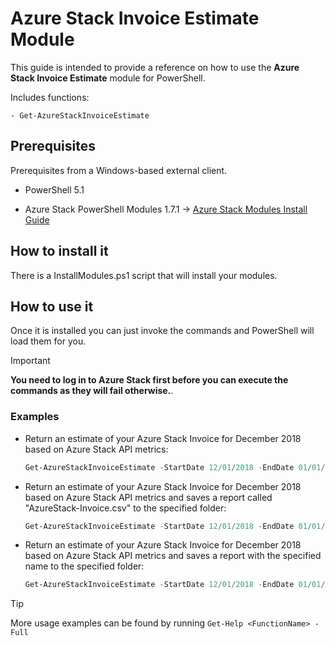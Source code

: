 # Azure Stack Invoice Estimate Module

This guide is intended to provide a reference on how to use the **Azure Stack Invoice Estimate** module for PowerShell.

Includes functions:

    - Get-AzureStackInvoiceEstimate

## Prerequisites

Prerequisites from a Windows-based external client.

* PowerShell 5.1

* Azure Stack PowerShell Modules 1.7.1 -> [Azure Stack Modules Install Guide](https://docs.ukcloud.com/articles/azure/azs-how-configure-powershell-users.html)

## How to install it

There is a InstallModules.ps1 script that will install your modules.

## How to use it

Once it is installed you can just invoke the commands and PowerShell will load them for you.

> [!IMPORTANT]
> **You need to log in to Azure Stack first before you can execute the commands as they will fail otherwise.**.

### Examples

* Return an estimate of your Azure Stack Invoice for December 2018 based on Azure Stack API metrics:

    ```PowerShell
    Get-AzureStackInvoiceEstimate -StartDate 12/01/2018 -EndDate 01/01/2019
    ```

* Return an estimate of your Azure Stack Invoice for December 2018 based on Azure Stack API metrics and saves a report called "AzureStack-Invoice.csv" to the specified folder:

    ```PowerShell
    Get-AzureStackInvoiceEstimate -StartDate 12/01/2018 -EndDate 01/01/2019 -Destination "C:\AzureStack-Invoice-December-2018"
    ```

* Return an estimate of your Azure Stack Invoice for December 2018 based on Azure Stack API metrics and saves a report with the specified name to the specified folder:

    ```PowerShell
    Get-AzureStackInvoiceEstimate -StartDate 12/01/2018 -EndDate 01/01/2019 -Destination "C:\AzureStack-Invoice-December-2018" -FileName "AzureStack-Invoice.csv" -Location "frn00006"
    ```

> [!TIP]
> More usage examples can be found by running `Get-Help <FunctionName> -Full`